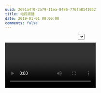 ```yaml
---
uuid: 2691a4f0-2a79-11ea-8486-776fa8141052
title: 电视直播
date: 2019-01-01 08:00:00
comments: false
---
```


<link rel="stylesheet" href="https://cdn.bootcss.com/video.js/7.6.0/video-js.min.css" />
<select id="selector" style="display: block;margin: 10px auto;"></select>
<video id="player" class="video-js vjs-big-play-centered vjs-16-9" autoplay controls preload="auto" data-setup="{}">
  <p class="vjs-no-js">
    To view this video please enable JavaScript, and consider upgrading to a web browser that
    <a href="https://videojs.com/html5-video-support/" target="_blank">supports HTML5 video</a>
  </p>
</video>
<script src="https://cdn.bootcss.com/jquery/1.12.4/jquery.min.js"></script>
<script src="https://cdn.bootcss.com/video.js/7.6.0/video.min.js"></script>
<script src="https://cdn.bootcss.com/videojs-flash/2.2.0/videojs-flash.min.js"></script>
<script>
  var sources = [
    {
      name: "全国风景总览",
      src: "https://gcalic.v.myalicdn.com/gc/wgw05_1/index.m3u8?contentid=2820180516001",
      type: "application/x-mpegURL"
    },
    {
      name: "CCTV1",
      src: "http://cctvtxyh5c.liveplay.myqcloud.com/live/cctv1_2_hd.m3u8",
      type: "application/x-mpegURL"
    },
    {
      name: "CCTV2",
      src: "http://cctvtxyh5c.liveplay.myqcloud.com/live/cctv2_2_hd.m3u8",
      type: "application/x-mpegURL"
    },
    {
      name: "CCTV3",
      src: "http://cctvtxyh5c.liveplay.myqcloud.com/live/cctv3_2_hd.m3u8",
      type: "application/x-mpegURL"
    },
    {
      name: "CCTV4",
      src: "http://cctvtxyh5c.liveplay.myqcloud.com/live/cctv4_2_hd.m3u8",
      type: "application/x-mpegURL"
    },
    {
      name: "CCTV6",
      src: "http://cctvtxyh5c.liveplay.myqcloud.com/live/cctv6_2_hd.m3u8",
      type: "application/x-mpegURL"
    },
    {
      name: "CCTV7",
      src: "http://cctvtxyh5c.liveplay.myqcloud.com/live/cctv7_2_hd.m3u8",
      type: "application/x-mpegURL"
    },
    {
      name: "CCTV8",
      src: "http://cctvtxyh5c.liveplay.myqcloud.com/live/cctv8_2_hd.m3u8",
      type: "application/x-mpegURL"
    },
    {
      name: "CCTV9",
      src: "http://cctvtxyh5c.liveplay.myqcloud.com/live/cctvjilu_2_hd.m3u8",
      type: "application/x-mpegURL"
    },
    {
      name: "CCTV10",
      src: "http://cctvtxyh5c.liveplay.myqcloud.com/live/cctv10_2_hd.m3u8",
      type: "application/x-mpegURL"
    },
    {
      name: "CCTV11",
      src: "http://cctvtxyh5c.liveplay.myqcloud.com/live/cctv11_2_hd.m3u8",
      type: "application/x-mpegURL"
    },
    {
      name: "CCTV12",
      src: "http://cctvtxyh5c.liveplay.myqcloud.com/live/cctv12_2_hd.m3u8",
      type: "application/x-mpegURL"
    },
    {
      name: "CCTV13新闻频道",
      src: "http://cctvtxyh5c.liveplay.myqcloud.com/live/cctv13_2_hd.m3u8",
      type: "application/x-mpegURL"
    },
    {
      name: "CCTV14少儿频道",
      src: "http://cctvtxyh5c.liveplay.myqcloud.com/live/cctvchild_2_hd.m3u8",
      type: "application/x-mpegURL"
    },
    {
      name: "CCTV15音乐频道",
      src: "http://cctvtxyh5c.liveplay.myqcloud.com/live/cctv15_2_hd.m3u8",
      type: "application/x-mpegURL"
    },
    {
      name: "北京卫视",
      src: "http://cctvalih5c.v.myalicdn.com/wstv/btv1_2/index.m3u8",
      type: "application/x-mpegURL"
    },
    {
      name: "东方卫视",
      src: "http://cctvtxyh5c.liveplay.myqcloud.com/wstv/dongfang_2/index.m3u8",
      type: "application/x-mpegURL"
    },
    {
      name: "广东卫视",
      src: "http://cctvalih5c.v.myalicdn.com/wstv/guangdong_2/index.m3u8",
      type: "application/x-mpegURL"
    },
    {
      name: "江苏卫视",
      src: "http://live2.plus.hebtv.com/jsws/sd/live.m3u8",
      type: "application/x-mpegURL"
    },
    {
      name: "重庆卫视",
      src: "http://cctvalih5c.v.myalicdn.com/wstv/chongqing_2/index.m3u8",
      type: "application/x-mpegURL"
    },
    {
      name: "四川卫视",
      src: "http://cctvalih5c.v.myalicdn.com/wstv/sichuan_2/index.m3u8",
      type: "application/x-mpegURL"
    },
    {
      name: "山东卫视",
      src: "http://cctvalih5c.v.myalicdn.com/wstv/shandong_2/index.m3u8",
      type: "application/x-mpegURL"
    },
    {
      name: "天津卫视",
      src: "http://cctvalih5c.v.myalicdn.com/wstv/tianjin_2/index.m3u8",
      type: "application/x-mpegURL"
    },
    {
      name: "山西卫视",
      src: "http://cctvalih5c.v.myalicdn.com/wstv/shan1xi_2/index.m3u8",
      type: "application/x-mpegURL"
    },
    {
      name: "旅游卫视",
      src: "http://cctvalih5c.v.myalicdn.com/wstv/travel_2/index.m3u8",
      type: "application/x-mpegURL"
    },
    {
      name: "湖南卫视",
      src: "rtmp://58.200.131.2:1935/livetv/hunantv",
      type: "rtmp/flv"
    },
    {
      name: "湖北卫视",
      src: "http://cctvalih5c.v.myalicdn.com/wstv/hubei_2/index.m3u8",
      type: "application/x-mpegURL"
    },
    {
      name: "东南卫视",
      src: "http://cctvalih5c.v.myalicdn.com/wstv/dongnan_2/index.m3u8",
      type: "application/x-mpegURL"
    },
    {
      name: "云南卫视",
      src: "http://cctvalih5c.v.myalicdn.com/wstv/yunnan_2/index.m3u8",
      type: "application/x-mpegURL"
    },
    {
      name: "河北卫视",
      src: "http://cctvalih5c.v.myalicdn.com/wstv/hebei_2/index.m3u8",
      type: "application/x-mpegURL"
    },
    {
      name: "河南卫视",
      src: "http://cctvalih5c.v.myalicdn.com/wstv/henan_2/index.m3u8",
      type: "application/x-mpegURL"
    },
    {
      name: "浙江卫视",
      src: "http://live4.plus.hebtv.com/zjws/sd/live.m3u8",
      type: "application/x-mpegURL"
    },
    {
      name: "安徽卫视",
      src: "http://cctvalih5c.v.myalicdn.com/wstv/anhui_2/index.m3u8",
      type: "application/x-mpegURL"
    },
    {
      name: "黑龙江卫视",
      src: "http://cctvalih5c.v.myalicdn.com/wstv/heilongjiang_2/index.m3u8",
      type: "application/x-mpegURL"
    },
    {
      name: "江西卫视",
      src: "http://cctvalih5c.v.myalicdn.com/wstv/jiangxi_2/index.m3u8",
      type: "application/x-mpegURL"
    },
    {
      name: "陕西卫视",
      src: "http://cctvalih5c.v.myalicdn.com/wstv/shan3xi_2/index.m3u8",
      type: "application/x-mpegURL"
    },
    {
      name: "辽宁卫视",
      src: "http://cctvalih5c.v.myalicdn.com/wstv/liaoning_2/index.m3u8",
      type: "application/x-mpegURL"
    },
    {
      name: "吉林卫视",
      src: "http://cctvalih5c.v.myalicdn.com/wstv/jilin_2/index.m3u8",
      type: "application/x-mpegURL"
    },
    {
      name: "新疆卫视",
      src: "http://cctvalih5c.v.myalicdn.com/wstv/xinjiang_2/index.m3u8",
      type: "application/x-mpegURL"
    },
    {
      name: "兵团卫视",
      src: "http://39.134.52.157/hwottcdn.ln.chinamobile.com/PLTV/88888890/224/3221226028/index.m3u8",
      type: "application/x-mpegURL"
    },
    {
      name: "广西卫视",
      src: "http://cctvalih5c.v.myalicdn.com/wstv/guangxi_2/index.m3u8",
      type: "application/x-mpegURL"
    },
    {
      name: "青海卫视",
      src: "http://cctvalih5c.v.myalicdn.com/wstv/qinghai_2/index.m3u8",
      type: "application/x-mpegURL"
    },
    {
      name: "甘肃卫视",
      src: "http://cctvalih5c.v.myalicdn.com/wstv/gansu_2/index.m3u8",
      type: "application/x-mpegURL"
    },
    {
      name: "内蒙古卫视",
      src: "http://cctvalih5c.v.myalicdn.com/wstv/neimenggu_2/index.m3u8",
      type: "application/x-mpegURL"
    },
    {
      name: "宁夏卫视",
      src: "http://cctvalih5c.v.myalicdn.com/wstv/ningxia_2/index.m3u8",
      type: "application/x-mpegURL"
    },
    {
      name: "西藏卫视",
      src: "http://cctvalih5c.v.myalicdn.com/wstv/xizang_2/index.m3u8",
      type: "application/x-mpegURL"
    },
    {
      name: "深圳卫视",
      src: "http://cctvalih5c.v.myalicdn.com/wstv/shenzhen_2/index.m3u8",
      type: "application/x-mpegURL"
    }
  ];
  $(function () {
    var player = videojs("player");
    var playlist = sources || [];
    var element = "<option>请选择电视频道</option>";
    for (var i = 0; i < playlist.length; i++) {
      element += '<option value="' + i + '">' + playlist[i].name + "</option>";
    }
    $("#selector").append(element).change(function () {
      player.src(playlist[+$("#selector").val()]);
    });
  });
</script>
